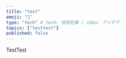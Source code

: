 ```yaml
---
title: "test"
emoji: "👏"
type: "tech" # tech: 技術記事 / idea: アイデア
topics: ["testtest"]
published: false
---
```



TestTest
